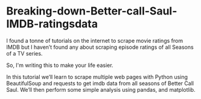 # Breaking-down-Better-call-Saul-IMDB-ratingsdata
I found a tonne of tutorials on the internet to scrape movie ratings from IMDB but I haven’t found any about scraping episode ratings of all Seasons of a TV series. 

So, I'm writing this to make your life easier.  

In this tutorial we’ll learn to scrape multiple web pages with Python using BeautifulSoup and requests to get imdb data from all seasons of Better Call Saul. We’ll then perform some simple analysis using pandas, and matplotlib.
